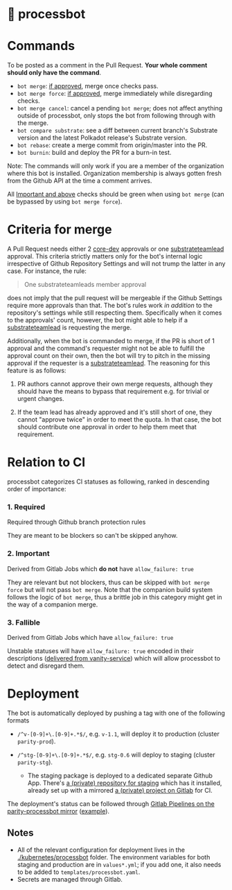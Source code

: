 # 👾 processbot

# Commands

To be posted as a comment in the Pull Request. **Your whole comment should only
have the command**.

- `bot merge`: [if approved](#criteria-for-merge), merge once checks pass.
- `bot merge force`: [if approved](#criteria-for-merge), merge immediately
  while disregarding checks.
- `bot merge cancel`: cancel a pending `bot merge`; does not affect anything
  outside of processbot, only stops the bot from following through with the
  merge.
- `bot compare substrate`: see a diff between current branch's Substrate
  version and the latest Polkadot release's Substrate version.
- `bot rebase`: create a merge commit from origin/master into the PR.
- `bot burnin`: build and deploy the PR for a burn-in test.

Note: The commands will only work if you are a member of the organization where
this bot is installed. Organization membership is always gotten fresh from the
Github API at the time a comment arrives.

All [Important and above](#relation-to-ci) checks should be green when using
`bot merge` (can be bypassed by using `bot merge force`).

# Criteria for merge

A Pull Request needs either 2
[core-dev](https://github.com/orgs/paritytech/teams/core-devs/members)
approvals or one
[substrateteamlead](https://github.com/orgs/paritytech/teams/substrateteamleads/members)
approval. This criteria strictly matters only for the bot's internal
logic irrespective of Github Repository Settings and will not trump the latter
in any case. For instance, the rule:

> One substrateteamleads member approval

does not imply that the pull request will be mergeable if the Github Settings
require more approvals than that. The bot's rules work *in addition* to the
repository's settings while still respecting them. Specifically when it comes
to the approvals' count, however, the bot might able to help if a
[substrateteamlead](https://github.com/orgs/paritytech/teams/substrateteamleads/members)
is requesting the merge.

Additionally, when the bot is commanded to merge, if the PR is short of 1
approval and the command's requester might not be able to fulfill the approval
count on their own, then the bot will try to pitch in the missing approval if
the requester is a
[substrateteamlead](https://github.com/orgs/paritytech/teams/substrateteamleads/members).
The reasoning for this feature is as follows:

1. PR authors cannot approve their own merge requests, although they should
	 have the means to bypass that requirement e.g. for trivial or urgent
	 changes.

2. If the team lead has already approved and it's still short of one, they
	 cannot "approve twice" in order to meet the quota. In that case, the bot
	 should contribute one approval in order to help them meet that requirement.

# Relation to CI

processbot categorizes CI statuses as following, ranked in descending order of
importance:

### 1. Required

Required through Github branch protection rules

They are meant to be blockers so can't be skipped anyhow.

### 2. Important

Derived from Gitlab Jobs which **do not** have `allow_failure: true`

They are relevant but not blockers, thus can be skipped with `bot merge force`
but will not pass `bot merge`. Note that the companion build system follows the
logic of `bot merge`, thus a brittle job in this category might get in the way
of a companion merge.

### 3. Fallible

Derived from Gitlab Jobs which have `allow_failure: true`

Unstable statuses will have `allow_failure: true` encoded in their descriptions
([delivered from vanity-service](https://gitlab.parity.io/parity/websites/vanity-service/-/blob/ddc0af0ec8520a99a35b9e33de57d28d37678686/service.js#L77))
which will allow processbot to detect and disregard them.

# Deployment

The bot is automatically deployed by pushing a tag with one of the following formats

- `/^v-[0-9]+\.[0-9]+.*$/`, e.g. `v-1.1`, will deploy it to production (cluster
  `parity-prod`).

- `/^stg-[0-9]+\.[0-9]+.*$/`, e.g. `stg-0.6` will deploy to staging (cluster
  `parity-stg`).
  - The staging package is deployed to a dedicated separate Github App. There's
    [a (private) repository for staging](https://github.com/paritytech/polkadot-for-processbot-staging)
    which has it installed, already set up with a mirrored
	[a (private) project on Gitlab](https://gitlab.parity.io/parity/polkadot-for-processbot-staging)
	for CI.

The deployment's status can be followed through
[Gitlab Pipelines on the parity-processbot mirror](https://gitlab.parity.io/parity/parity-processbot/-/pipelines)
([example](https://gitlab.parity.io/parity/parity-processbot/-/jobs/867102)).

## Notes

- All of the relevant configuration for deployment lives in the
  [./kubernetes/processbot](./kubernetes/processbot) folder. The environment
  variables for both staging and production are in `values*.yml`; if you add
  one, it also needs to be added to `templates/processbot.yaml`.
 - Secrets are managed through Gitlab.

